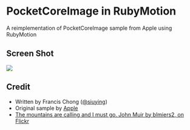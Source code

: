 # PocketCoreImage in RubyMotion

A reimplementation of PocketCoreImage sample from Apple using RubyMotion

## Screen Shot

![](http://cl.ly/471a072B2p1R1B3p1j15/Screen%20Shot%202012-05-05%20at%20%E4%B8%8A%E5%8D%8801.34.31.png)

## Credit

- Written by Francis Chong ([@siuying](http://twitter.com/siuying))
- Original sample by [Apple](https://developer.apple.com/library/ios/#samplecode/PocketCoreImage/Introduction/Intro.html#//apple_ref/doc/uid/DTS40011220)
- [The mountains are calling and I must go. John Muir by blmiers2, on Flickr](http://www.flickr.com/photos/blmiers2/6153938935)